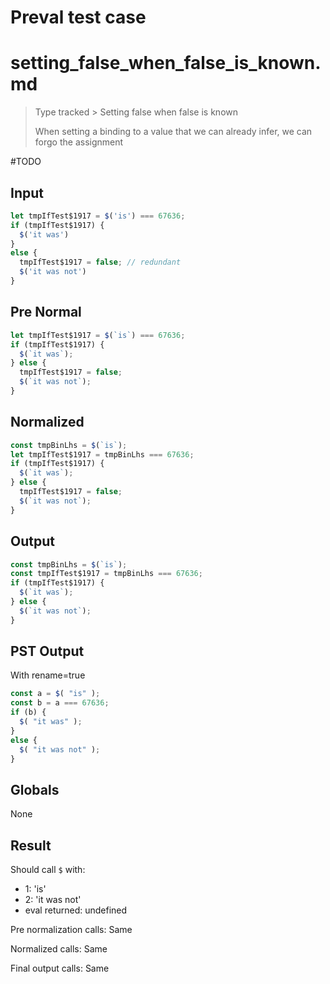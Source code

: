 # Preval test case

# setting_false_when_false_is_known.md

> Type tracked > Setting false when false is known
>
> When setting a binding to a value that we can already infer, we can forgo the assignment

#TODO

## Input

`````js filename=intro
let tmpIfTest$1917 = $('is') === 67636;
if (tmpIfTest$1917) {
  $('it was')
}
else {
  tmpIfTest$1917 = false; // redundant
  $('it was not')
}
`````

## Pre Normal


`````js filename=intro
let tmpIfTest$1917 = $(`is`) === 67636;
if (tmpIfTest$1917) {
  $(`it was`);
} else {
  tmpIfTest$1917 = false;
  $(`it was not`);
}
`````

## Normalized


`````js filename=intro
const tmpBinLhs = $(`is`);
let tmpIfTest$1917 = tmpBinLhs === 67636;
if (tmpIfTest$1917) {
  $(`it was`);
} else {
  tmpIfTest$1917 = false;
  $(`it was not`);
}
`````

## Output


`````js filename=intro
const tmpBinLhs = $(`is`);
const tmpIfTest$1917 = tmpBinLhs === 67636;
if (tmpIfTest$1917) {
  $(`it was`);
} else {
  $(`it was not`);
}
`````

## PST Output

With rename=true

`````js filename=intro
const a = $( "is" );
const b = a === 67636;
if (b) {
  $( "it was" );
}
else {
  $( "it was not" );
}
`````

## Globals

None

## Result

Should call `$` with:
 - 1: 'is'
 - 2: 'it was not'
 - eval returned: undefined

Pre normalization calls: Same

Normalized calls: Same

Final output calls: Same
